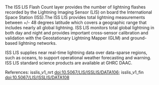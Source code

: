 The ISS LIS Flash Count layer provides the number of lightning flashes recorded by the Lightning Imaging Sensor (LIS) on board the International Space Station (ISS).The ISS LIS provides total lightning measurements between +/- 48 degrees latitude which covers a geographic range that includes nearly all global lightning. ISS LIS monitors total global lightning in both day and night and provides important cross-sensor calibration and validation with the Geostationary Lightning Mapper (GLM) and ground-based lightning networks.

ISS LIS supplies near real-time lightning data over data-sparse regions, such as oceans, to support operational weather forecasting and warning. ISS LIS standard science products are available at GHRC DAAC.

References: isslis_v1_nrt [doi:10.5067/LIS/ISSLIS/DATA106](https://doi.org/10.5067/LIS/ISSLIS/DATA106); isslis_v1_fin [doi:10.5067/LIS/ISSLIS/DATA108](https://doi.org/10.5067/LIS/ISSLIS/DATA108)
